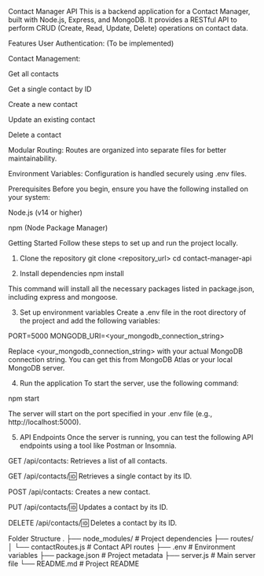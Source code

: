 Contact Manager API
This is a backend application for a Contact Manager, built with Node.js, Express, and MongoDB. It provides a RESTful API to perform CRUD (Create, Read, Update, Delete) operations on contact data.

Features
User Authentication: (To be implemented)

Contact Management:

Get all contacts

Get a single contact by ID

Create a new contact

Update an existing contact

Delete a contact

Modular Routing: Routes are organized into separate files for better maintainability.

Environment Variables: Configuration is handled securely using .env files.

Prerequisites
Before you begin, ensure you have the following installed on your system:

Node.js (v14 or higher)

npm (Node Package Manager)

Getting Started
Follow these steps to set up and run the project locally.

1. Clone the repository
git clone <repository_url>
cd contact-manager-api

2. Install dependencies
npm install

This command will install all the necessary packages listed in package.json, including express and mongoose.

3. Set up environment variables
Create a .env file in the root directory of the project and add the following variables:

PORT=5000
MONGODB_URI=<your_mongodb_connection_string>

Replace <your_mongodb_connection_string> with your actual MongoDB connection string. You can get this from MongoDB Atlas or your local MongoDB server.

4. Run the application
To start the server, use the following command:

npm start

The server will start on the port specified in your .env file (e.g., http://localhost:5000).

5. API Endpoints
Once the server is running, you can test the following API endpoints using a tool like Postman or Insomnia.

GET /api/contacts: Retrieves a list of all contacts.

GET /api/contacts/:id: Retrieves a single contact by its ID.

POST /api/contacts: Creates a new contact.

PUT /api/contacts/:id: Updates a contact by its ID.

DELETE /api/contacts/:id: Deletes a contact by its ID.

Folder Structure
.
├── node_modules/         # Project dependencies
├── routes/
│   └── contactRoutes.js  # Contact API routes
├── .env                  # Environment variables
├── package.json          # Project metadata
├── server.js             # Main server file
└── README.md             # Project README
